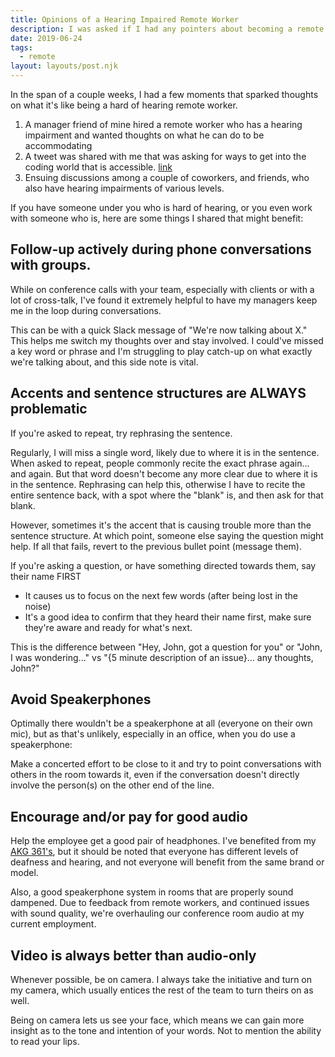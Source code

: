 ```yaml
---
title: Opinions of a Hearing Impaired Remote Worker
description: I was asked if I had any pointers about becoming a remote worker as someone who is deaf
date: 2019-06-24
tags:
  - remote
layout: layouts/post.njk
---
```


In the span of a couple weeks, I had a few moments that sparked thoughts on what it's like being a hard of hearing remote worker.

1. A manager friend of mine hired a remote worker who has a hearing impairment and wanted thoughts on what he can do to be accommodating
2. A tweet was shared with me that was asking for ways to get into the coding world that is accessible. [link](https://twitter.com/spenwall/status/1156960282222010368?s=20)
3. Ensuing discussions among a couple of coworkers, and friends, who also have hearing impairments of various levels.

If you have someone under you who is hard of hearing, or you even work with someone who is, here are some things I shared that might benefit:

## Follow-up actively during phone conversations with groups.

While on conference calls with your team, especially with clients or with a lot of cross-talk, I've found it extremely helpful to have my managers keep me in the loop during conversations.

This can be with a quick Slack message of "We're now talking about X." This helps me switch my thoughts over and stay involved. I could've missed a key word or phrase and I'm struggling to play catch-up on what exactly we're talking about, and this side note is vital.

## Accents and sentence structures are ALWAYS problematic

If you're asked to repeat, try rephrasing the sentence.

Regularly, I will miss a single word, likely due to where it is in the sentence. When asked to repeat, people commonly recite the exact phrase again... and again. But that word doesn't become any more clear due to where it is in the sentence. Rephrasing can help this, otherwise I have to recite the entire sentence back, with a spot where the "blank" is, and then ask for that blank.

However, sometimes it's the accent that is causing trouble more than the sentence structure. At which point, someone else saying the question might help. If all that fails, revert to the previous bullet point (message them).

If you're asking a question, or have something directed towards them, say their name FIRST

- It causes us to focus on the next few words (after being lost in the noise)
- It's a good idea to confirm that they heard their name first, make sure they're aware and ready for what's next.

This is the difference between "Hey, John, got a question for you" or "John, I was wondering..." vs "{5 minute description of an issue}... any thoughts, John?"

## Avoid Speakerphones

Optimally there wouldn't be a speakerphone at all (everyone on their own mic), but as that's unlikely, especially in an office, when you do use a speakerphone:

Make a concerted effort to be close to it and try to point conversations with others in the room towards it, even if the conversation doesn't directly involve the person(s) on the other end of the line.

## Encourage and/or pay for good audio

Help the employee get a good pair of headphones. I've benefited from my [AKG 361's](https://www.akg.com/Headphones/Professional%20Headphones/K361-.html), but it should be noted that everyone has different levels of deafness and hearing, and not everyone will benefit from the same brand or model.

Also, a good speakerphone system in rooms that are properly sound dampened. Due to feedback from remote workers, and continued issues with sound quality, we're overhauling our conference room audio at my current employment.

## Video is always better than audio-only

Whenever possible, be on camera. I always take the initiative and turn on my camera, which usually entices the rest of the team to turn theirs on as well.

Being on camera lets us see your face, which means we can gain more insight as to the tone and intention of your words. Not to mention the ability to read your lips.
